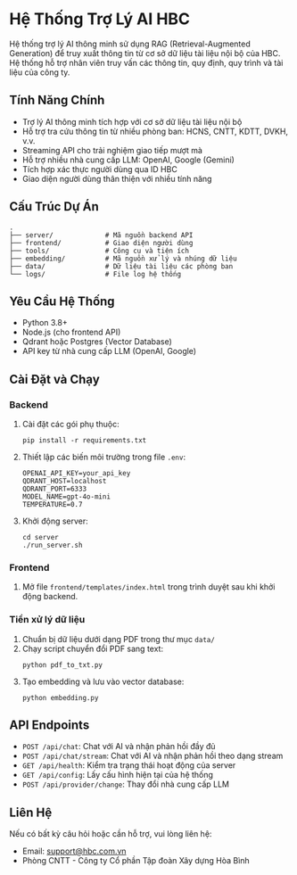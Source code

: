 # Hệ Thống Trợ Lý AI HBC

Hệ thống trợ lý AI thông minh sử dụng RAG (Retrieval-Augmented Generation) để truy xuất thông tin từ cơ sở dữ liệu tài liệu nội bộ của HBC. Hệ thống hỗ trợ nhân viên truy vấn các thông tin, quy định, quy trình và tài liệu của công ty.

## Tính Năng Chính

-   Trợ lý AI thông minh tích hợp với cơ sở dữ liệu tài liệu nội bộ
-   Hỗ trợ tra cứu thông tin từ nhiều phòng ban: HCNS, CNTT, KDTT, DVKH, v.v.
-   Streaming API cho trải nghiệm giao tiếp mượt mà
-   Hỗ trợ nhiều nhà cung cấp LLM: OpenAI, Google (Gemini)
-   Tích hợp xác thực người dùng qua ID HBC
-   Giao diện người dùng thân thiện với nhiều tính năng

## Cấu Trúc Dự Án

```
.
├── server/             # Mã nguồn backend API
├── frontend/           # Giao diện người dùng
├── tools/              # Công cụ và tiện ích
├── embedding/          # Mã nguồn xử lý và nhúng dữ liệu
├── data/               # Dữ liệu tài liệu các phòng ban
└── logs/               # File log hệ thống
```

## Yêu Cầu Hệ Thống

-   Python 3.8+
-   Node.js (cho frontend API)
-   Qdrant hoặc Postgres (Vector Database)
-   API key từ nhà cung cấp LLM (OpenAI, Google)

## Cài Đặt và Chạy

### Backend

1. Cài đặt các gói phụ thuộc:

    ```
    pip install -r requirements.txt
    ```

2. Thiết lập các biến môi trường trong file `.env`:

    ```
    OPENAI_API_KEY=your_api_key
    QDRANT_HOST=localhost
    QDRANT_PORT=6333
    MODEL_NAME=gpt-4o-mini
    TEMPERATURE=0.7
    ```

3. Khởi động server:
    ```
    cd server
    ./run_server.sh
    ```

### Frontend

1. Mở file `frontend/templates/index.html` trong trình duyệt sau khi khởi động backend.

### Tiền xử lý dữ liệu

1. Chuẩn bị dữ liệu dưới dạng PDF trong thư mục `data/`
2. Chạy script chuyển đổi PDF sang text:
    ```
    python pdf_to_txt.py
    ```
3. Tạo embedding và lưu vào vector database:
    ```
    python embedding.py
    ```

## API Endpoints

-   `POST /api/chat`: Chat với AI và nhận phản hồi đầy đủ
-   `POST /api/chat/stream`: Chat với AI và nhận phản hồi theo dạng stream
-   `GET /api/health`: Kiểm tra trạng thái hoạt động của server
-   `GET /api/config`: Lấy cấu hình hiện tại của hệ thống
-   `POST /api/provider/change`: Thay đổi nhà cung cấp LLM

## Liên Hệ

Nếu có bất kỳ câu hỏi hoặc cần hỗ trợ, vui lòng liên hệ:

-   Email: [support@hbc.com.vn](mailto:support@hbc.com.vn)
-   Phòng CNTT - Công ty Cổ phần Tập đoàn Xây dựng Hòa Bình
